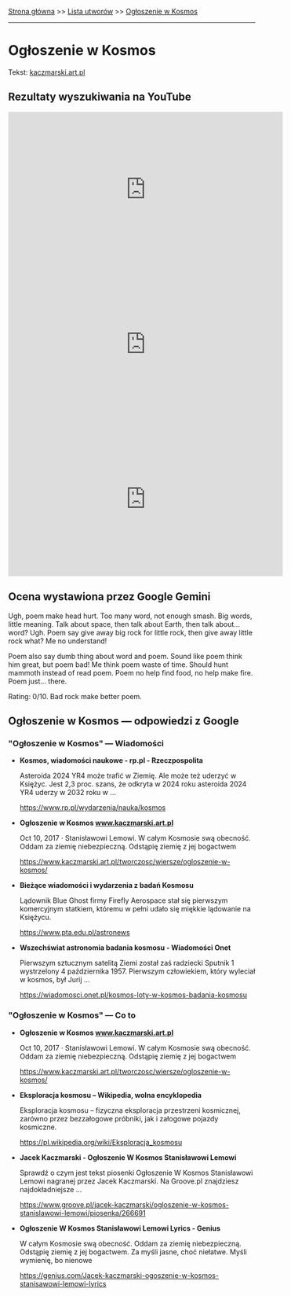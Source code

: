 [Strona główna](../index.md) >> [Lista utworów](../list.md) >> [Ogłoszenie w Kosmos](383.md)

---

# Ogłoszenie w Kosmos

Tekst: [kaczmarski.art.pl](https://www.kaczmarski.art.pl/tworczosc/wiersze/ogloszenie-w-kosmos/)

## Rezultaty wyszukiwania na YouTube

<iframe width="560" height="315" src="https://www.youtube.com/embed/ewXIReK7SMs?si=IdontcarewhotheIRSsendsImnotpayingtaxes" title="YouTube video player" frameborder="0" allow="accelerometer; autoplay; clipboard-write; encrypted-media; gyroscope; picture-in-picture; web-share" referrerpolicy="strict-origin-when-cross-origin" allowfullscreen></iframe>

<iframe width="560" height="315" src="https://www.youtube.com/embed/hBRjOG36qeY?si=IdontcarewhotheIRSsendsImnotpayingtaxes" title="YouTube video player" frameborder="0" allow="accelerometer; autoplay; clipboard-write; encrypted-media; gyroscope; picture-in-picture; web-share" referrerpolicy="strict-origin-when-cross-origin" allowfullscreen></iframe>

<iframe width="560" height="315" src="https://www.youtube.com/embed/ecOj1B3Mrv8?si=IdontcarewhotheIRSsendsImnotpayingtaxes" title="YouTube video player" frameborder="0" allow="accelerometer; autoplay; clipboard-write; encrypted-media; gyroscope; picture-in-picture; web-share" referrerpolicy="strict-origin-when-cross-origin" allowfullscreen></iframe>

## Ocena wystawiona przez Google Gemini

Ugh, poem make head hurt. Too many word, not enough smash. Big words, little meaning. Talk about space, then talk about Earth, then talk about... word? Ugh. Poem say give away big rock for little rock, then give away little rock what? Me no understand!

Poem also say dumb thing about word and poem. Sound like poem think him great, but poem bad! Me think poem waste of time. Should hunt mammoth instead of read poem. Poem no help find food, no help make fire. Poem just... there. 

Rating: 0/10. Bad rock make better poem. 


## Ogłoszenie w Kosmos — odpowiedzi z Google

### "Ogłoszenie w Kosmos" — Wiadomości

- **Kosmos, wiadomości naukowe - rp.pl - Rzeczpospolita**

    Asteroida 2024 YR4 może trafić w Ziemię. Ale może też uderzyć w Księżyc. Jest 2,3 proc. szans, że odkryta w 2024 roku asteroida 2024 YR4 uderzy w 2032 roku w ... 

   <https://www.rp.pl/wydarzenia/nauka/kosmos>
- **Ogłoszenie w Kosmos www.kaczmarski.art.pl**

    Oct 10, 2017  ·  Stanisławowi Lemowi. W całym Kosmosie swą obecność. Oddam za ziemię niebezpieczną. Odstąpię ziemię z jej bogactwem 

   <https://www.kaczmarski.art.pl/tworczosc/wiersze/ogloszenie-w-kosmos/>
- **Bieżące wiadomości i wydarzenia z badań Kosmosu**

    Lądownik Blue Ghost firmy Firefly Aerospace stał się pierwszym komercyjnym statkiem, któremu w pełni udało się miękkie lądowanie na Księżycu. 

   <https://www.pta.edu.pl/astronews>
- **Wszechświat  astronomia  badania kosmosu - Wiadomości Onet**

    Pierwszym sztucznym satelitą Ziemi został zaś radziecki Sputnik 1 wystrzelony 4 października 1957. Pierwszym człowiekiem, który wyleciał w kosmos, był Jurij ... 

   <https://wiadomosci.onet.pl/kosmos-loty-w-kosmos-badania-kosmosu>

### "Ogłoszenie w Kosmos" — Co to

- **Ogłoszenie w Kosmos www.kaczmarski.art.pl**

    Oct 10, 2017  ·  Stanisławowi Lemowi. W całym Kosmosie swą obecność. Oddam za ziemię niebezpieczną. Odstąpię ziemię z jej bogactwem 

   <https://www.kaczmarski.art.pl/tworczosc/wiersze/ogloszenie-w-kosmos/>
- **Eksploracja kosmosu – Wikipedia, wolna encyklopedia**

    Eksploracja kosmosu – fizyczna eksploracja przestrzeni kosmicznej, zarówno przez bezzałogowe próbniki, jak i załogowe pojazdy kosmiczne. 

   <https://pl.wikipedia.org/wiki/Eksploracja_kosmosu>
- **Jacek Kaczmarski - Ogłoszenie W Kosmos Stanisławowi Lemowi**

    Sprawdź o czym jest tekst piosenki Ogłoszenie W Kosmos Stanisławowi Lemowi nagranej przez Jacek Kaczmarski. Na Groove.pl znajdziesz najdokładniejsze ... 

   <https://www.groove.pl/jacek-kaczmarski/ogloszenie-w-kosmos-stanislawowi-lemowi/piosenka/266691>
- **Ogłoszenie W Kosmos Stanisławowi Lemowi Lyrics - Genius**

    W całym Kosmosie swą obecność. Oddam za ziemię niebezpieczną. Odstąpię ziemię z jej bogactwem. Za myśli jasne, choć niełatwe. Myśli wymienię, bo nienowe 

   <https://genius.com/Jacek-kaczmarski-ogoszenie-w-kosmos-stanisawowi-lemowi-lyrics>

